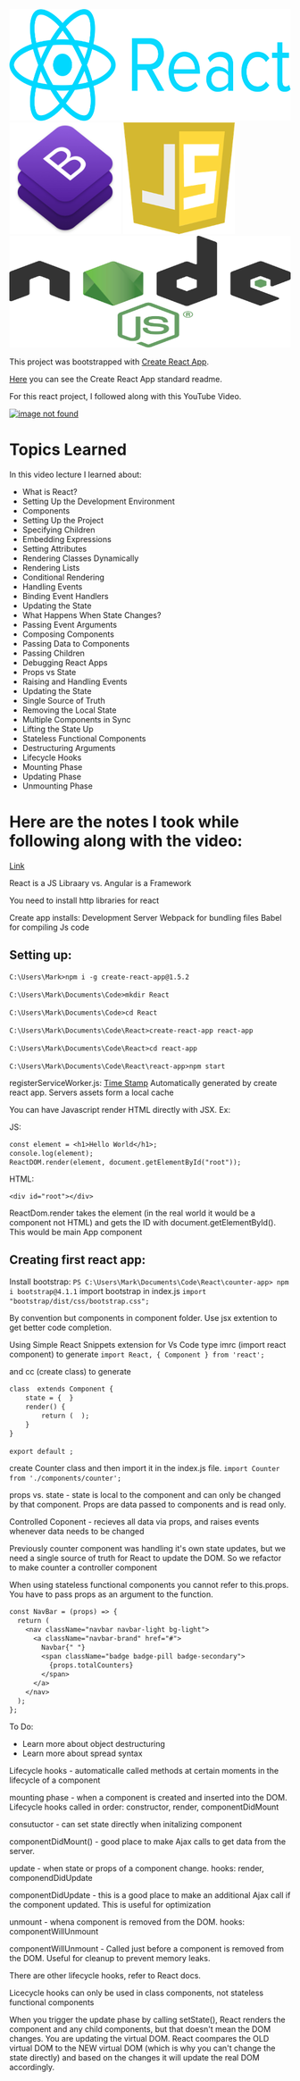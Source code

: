 <img src="https://github.com/markbmullins/counterApp/blob/master/images/react-logo.png" width="600" height="200">

<img src="https://github.com/markbmullins/counterApp/blob/master/images/bootstrap-logo.png" width="200" height="200">

<img src="https://github.com/markbmullins/counterApp/blob/master/images/js_logo.png" width="200" height="200">

<img src="https://github.com/markbmullins/counterApp/blob/master/images/node-logo.png" width="600" height="200">

This project was bootstrapped with [Create React App](https://github.com/facebook/create-react-app).

[Here](./create-react-app.md) you can see the Create React App standard readme.

For this react project, I followed along with this YouTube Video.

[![image not found](https://img.youtube.com/vi/Ke90Tje7VS0/0.jpg)](https://www.youtube.com/watch?v=Ke90Tje7VS0)

# Topics Learned

In this video lecture I learned about:

- What is React?
- Setting Up the Development Environment
- Components
- Setting Up the Project
- Specifying Children
- Embedding Expressions
- Setting Attributes
- Rendering Classes Dynamically
- Rendering Lists
- Conditional Rendering
- Handling Events
- Binding Event Handlers
- Updating the State
- What Happens When State Changes?
- Passing Event Arguments
- Composing Components
- Passing Data to Components
- Passing Children
- Debugging React Apps
- Props vs State
- Raising and Handling Events
- Updating the State
- Single Source of Truth
- Removing the Local State
- Multiple Components in Sync
- Lifting the State Up
- Stateless Functional Components
- Destructuring Arguments
- Lifecycle Hooks
- Mounting Phase
- Updating Phase
- Unmounting Phase

# Here are the notes I took while following along with the video:

[Link](https://www.youtube.com/watch?v=Ke90Tje7VS0)

React is a JS Libraary vs. Angular is a Framework

You need to install http libraries for react

Create app installs:
Development Server
Webpack for bundling files
Babel for compiling Js code

## Setting up:

```
C:\Users\Mark>npm i -g create-react-app@1.5.2

C:\Users\Mark\Documents\Code>mkdir React

C:\Users\Mark\Documents\Code>cd React

C:\Users\Mark\Documents\Code\React>create-react-app react-app

C:\Users\Mark\Documents\Code\React>cd react-app

C:\Users\Mark\Documents\Code\React\react-app>npm start

```

registerServiceWorker.js: [Time Stamp](https://youtu.be/Ke90Tje7VS0?t=937) Automatically generated by create react app. Servers assets form a local cache

You can have Javascript render HTML directly with JSX. Ex:

JS:

```
const element = <h1>Hello World</h1>;
console.log(element);
ReactDOM.render(element, document.getElementById("root"));
```

HTML:

```
<div id="root"></div>
```

ReactDom.render takes the element (in the real world it would be a component not HTML) and gets the ID with document.getElementById(). This would be main App component

## Creating first react app:

Install bootstrap: `PS C:\Users\Mark\Documents\Code\React\counter-app> npm i bootstrap@4.1.1`
import bootstrap in index.js `import "bootstrap/dist/css/bootstrap.css";`

By convention but components in component folder.
Use jsx extention to get better code completion.

Using Simple React Snippets extension for Vs Code type imrc (import react component) to generate `import React, { Component } from 'react';`

and cc (create class) to generate

```
class  extends Component {
    state = {  }
    render() {
        return (  );
    }
}

export default ;
```

create Counter class and then import it in the index.js file. `import Counter from './components/counter';`

props vs. state - state is local to the component and can only be changed by that component. Props are data passed to components and is read only.

Controlled Coponent - recieves all data via props, and raises events whenever data needs to be changed

Previously counter component was handling it's own state updates, but we need a single source of truth for React to update the DOM. So we refactor to make counter a controller component

When using stateless functional components you cannot refer to this.props. You have to pass props as an argument to the function.

```
const NavBar = (props) => {
  return (
    <nav className="navbar navbar-light bg-light">
      <a className="navbar-brand" href="#">
        Navbar{" "}
        <span className="badge badge-pill badge-secondary">
          {props.totalCounters}
        </span>
      </a>
    </nav>
  );
};
```

To Do:

- Learn more about object destructuring
- Learn more about spread syntax

Lifecycle hooks - automaticalle called methods at certain moments in the lifecycle of a component

mounting phase - when a component is created and inserted into the DOM. Lifecycle hooks called in order: constructor, render, componentDidMount

consutuctor - can set state directly when initalizing component

componentDidMount() - good place to make Ajax calls to get data from the server.

update - when state or props of a component change. hooks: render, componendDidUpdate

componentDidUpdate - this is a good place to make an additional Ajax call if the component updated. This is useful for optimization

unmount - whena component is removed from the DOM. hooks: componentWillUnmount

componentWillUnmount - Called just before a component is removed from the DOM. Useful for cleanup to prevent memory leaks.

There are other lifecycle hooks, refer to React docs.

Licecycle hooks can only be used in class components, not stateless functional components

When you trigger the update phase by calling setState(), React renders the component and any child components, but that doesn't mean the DOM changes. You are updating the virtual DOM. React coompares the OLD virtual DOM to the NEW virtual DOM (which is why you can't change the state directly) and based on the changes it will update the real DOM accordingly.
